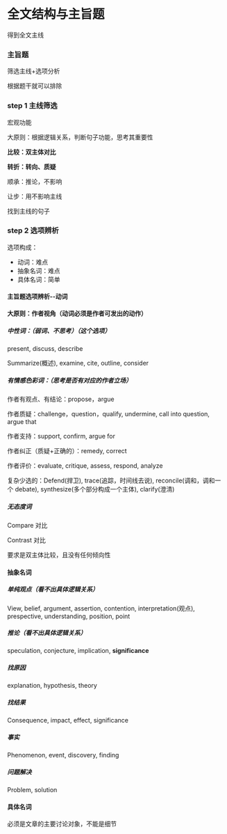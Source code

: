 # 全文结构与主旨题

得到全文主线

### 主旨题

筛选主线+选项分析

根据题干就可以排除

### step 1 主线筛选

宏观功能

大原则：根据逻辑关系，判断句子功能，思考其重要性

**比较：双主体对比**

**转折：转向、质疑**

顺承：推论，不影响

让步：用不影响主线

找到主线的句子

### step 2 选项辨析

选项构成：

- 动词：难点
- 抽象名词：难点
- 具体名词：简单

#### 主旨题选项辨析--动词

**大原则：作者视角（动词必须是作者可发出的动作）**

##### 中性词：（弱词、不思考）（这个选项）

present, discuss, describe

Summarize(概述), examine, cite, outline, consider

##### 有情感色彩词：（思考是否有对应的作者立场）

作者有观点、有结论：propose，argue

作者质疑：challenge，question，qualify, undermine, call into question, argue that

作者支持：support, confirm, argue for

作者纠正（质疑+正确的）：remedy, correct

作者评价：evaluate, critique, assess, respond, analyze

复杂少选的：Defend(捍卫), trace(追踪，时间线去说), reconcile(调和，调和一个 debate), synthesize(多个部分构成一个主体), clarify(澄清)

##### 无态度词

Compare 对比

Contrast 对比

要求是双主体比较，且没有任何倾向性

#### 抽象名词

##### 单纯观点（看不出具体逻辑关系）

View, belief, argument, assertion, contention, interpretation(观点), prespective, understanding, position, point

##### 推论（看不出具体逻辑关系）

speculation, conjecture, implication, **significance**

##### 找原因

explanation, hypothesis, theory

##### 找结果

Consequence, impact, effect, significance

##### 事实

Phenomenon, event, discovery, finding

##### 问题解决

Problem, solution

#### 具体名词

必须是文章的主要讨论对象，不能是细节
